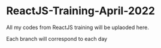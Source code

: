 # ReactJS-Training-April-2022
All my codes from ReactJS training will be uplaoded here.

Each branch will correspond to each day
